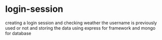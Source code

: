 # login-session
creating a login session and checking weather the username is previously used or not and storing the data using express for framework and mongo for database
